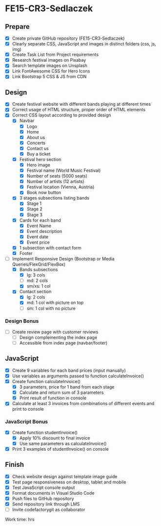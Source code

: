 # FE15-CR3-Sedlaczek

## Prepare
- [x] Create private GitHub repository (FE15-CR3-Sedlaczek)
- [x] Clearly separate CSS, JavaScript and images in distinct folders (css, js, img)
- [x] Create Task List from Project requirements
- [x] Research festival images on Pixabay
- [x] Search template images on Unsplash
- [x] Link FontAwesome CSS for Hero Icons
- [x] Link Bootstrap 5 CSS & JS from CDN

## Design
- [x] Create festival website with different bands playing at different times
- [x] Correct usage of HTML structure, proper order of HTML elements
- [x] Correct CSS layout according to provided design
  - [x] Navbar
    - [x] Logo
    - [x] Home
    - [x] About us
    - [x] Concerts
    - [x] Contact us
    - [x] Buy a ticket
  - [x] Festival hero section
    - [x] Hero image
    - [x] Festival name (World Music Festival)
    - [x] Number of seats (5000 seats)
    - [x] Number of artists (12 artists)
    - [x] Festival location (Vienna, Austria)
    - [x] Book now button
  - [x] 3 stages subsections listing bands
    - [x] Stage 1
    - [x] Stage 2
    - [x] Stage 3
  - [x] Cards for each band
    - [x] Event Name
    - [x] Event description
    - [x] Event date
    - [x] Event price
  - [x] 1 subsection with contact form
  - [x] Footer
- [ ] Implement Responsive Design (Bootstrap or Media Queries/FlexGrid/FlexBox)
  - [x] Bands subsections 
    - [x] lg: 3 cols
    - [ ] md: 2 cols
    - [x] sm/xs: 1 col
  - [x] Contact section
    - [x] lg: 2 cols
    - [x] md: 1 col with picture on top
    - [ ] sm: 1 col with no picture

### Design Bonus
- [ ] Create review page with customer reviews
  - [ ] Design complementing the index page
  - [ ] Accessible from index page (navbar/footer)

## JavaScript
- [x] Create 9 variables for each band prices (input manually)
- [x] Use variables as arguments passed to function calculateInvoice()
- [x] Create function calculateInvoice()
  - [x] 3 parameters, price for 1 band from each stage
  - [x] Calculate and return sum of 3 parameters
  - [x] Print result of function in console
- [x] Calculate at least 3 invoices from combinations of different events and print to console

### JavaScript Bonus
- [x] Create function studentInvoice()
  - [x] Apply 10% discount to final invoice
  - [x] Use same parameters as calculateInvoice()
- [x] Print 3 examples of studentInvoice() on console

## Finish
- [x] Check website design against template image guide
- [x] Test page responsiveness on desktop, tablet and mobile
- [x] Test JavaScript console output
- [x] Format documents in Visual Studio Code
- [x] Push files to GitHub repository
- [x] Send repository link through LMS
- [ ] Invite codefactorygit as collaborator

Work time: hrs
